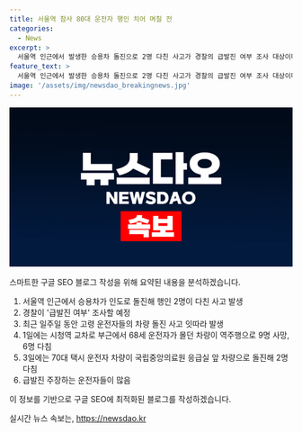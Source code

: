 ```yaml
---
title: 서울역 참사 80대 운전자 행인 치어 며칠 전
categories:
  - News
excerpt: >
  서울역 인근에서 발생한 승용차 돌진으로 2명 다친 사고가 경찰의 급발진 여부 조사 대상이다. 70~80대로 추정되는 남성 A씨의 차가 주유소 출발 후 인도로 돌진, 행인 2명을 사고로 강제로 멈춘 것으로 전해졌다. A씨는 급발진을 주장하고 있지만, 경찰은 해당 여부를 확인 중이라고 밝혔다. 이 사고는 최근 일주일간 고령 운전자의 돌진사고로 이어지면서 사회적 관심을 끌고 있다. (150자)
feature_text: >
  서울역 인근에서 발생한 승용차 돌진으로 2명 다친 사고가 경찰의 급발진 여부 조사 대상이다. 70~80대로 추정되는 남성 A씨의 차가 주유소 출발 후 인도로 돌진, 행인 2명을 사고로 강제로 멈춘 것으로 전해졌다. A씨는 급발진을 주장하고 있지만, 경찰은 해당 여부를 확인 중이라고 밝혔다. 이 사고는 최근 일주일간 고령 운전자의 돌진사고로 이어지면서 사회적 관심을 끌고 있다. (150자)
image: '/assets/img/newsdao_breakingnews.jpg'
---
```


<p><img src="/assets/img/newsdao_breakingnews.jpg" alt="flaretime 속보" /></p>

<p>스마트한 구글 SEO 블로그 작성을 위해 요약된 내용을 분석하겠습니다.</p>

<ol>
<li>서울역 인근에서 승용차가 인도로 돌진해 행인 2명이 다친 사고 발생</li>
<li>경찰이 '급발진 여부' 조사할 예정</li>
<li>최근 일주일 동안 고령 운전자들의 차량 돌진 사고 잇따라 발생</li>
<li>1일에는 시청역 교차로 부근에서 68세 운전자가 몰던 차량이 역주행으로 9명 사망, 6명 다침</li>
<li>3일에는 70대 택시 운전자 차량이 국립중앙의료원 응급실 앞 차량으로 돌진해 2명 다침</li>
<li>급발진 주장하는 운전자들이 많음</li>
</ol>

<p>이 정보를 기반으로 구글 SEO에 최적화된 블로그를 작성하겠습니다.</p>
실시간 뉴스 속보는, <a href="https://newsdao.kr" rel="dofollow">https://newsdao.kr</a>


